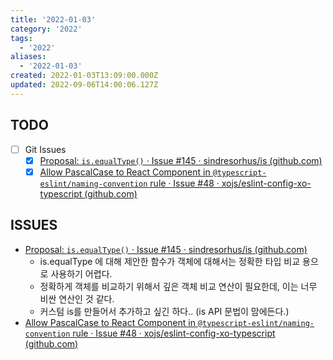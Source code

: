 ```yaml
---
title: '2022-01-03'
category: '2022'
tags:
  - '2022'
aliases:
  - '2022-01-03'
created: 2022-01-03T13:09:00.000Z
updated: 2022-09-06T14:00:06.127Z
---
```


<Metadata />

## TODO

- [ ] Git Issues
  - [x] [Proposal: `is.equalType()` · Issue #145 · sindresorhus/is (github.com)](https://github.com/sindresorhus/is/issues/145)
  - [x] [Allow PascalCase to React Component in `@typescript-eslint/naming-convention` rule · Issue #48 · xojs/eslint-config-xo-typescript (github.com)](https://github.com/xojs/eslint-config-xo-typescript/issues/48)

## ISSUES

- [Proposal: `is.equalType()` · Issue #145 · sindresorhus/is (github.com)](https://github.com/sindresorhus/is/issues/145)
  - is.equalType 에 대해 제안한 함수가 객체에 대해서는 정확한 타입 비교 용으로 사용하기 어렵다.
  - 정확하게 객체를 비교하기 위해서 깊은 객체 비교 연산이 필요한데, 이는 너무 비싼 연산인 것 같다.
  - 커스텀 is를 만들어서 추가하고 싶긴 하다.. (is API 문법이 맘에든다.)
- [Allow PascalCase to React Component in `@typescript-eslint/naming-convention` rule · Issue #48 · xojs/eslint-config-xo-typescript (github.com)](https://github.com/xojs/eslint-config-xo-typescript/issues/48)
